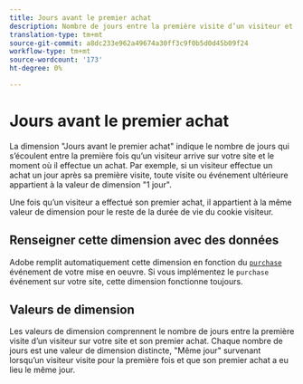```yaml
---
title: Jours avant le premier achat
description: Nombre de jours entre la première visite d’un visiteur et son premier achat.
translation-type: tm+mt
source-git-commit: a8dc233e962a49674a30ff3c9f0b5d0d45b09f24
workflow-type: tm+mt
source-wordcount: '173'
ht-degree: 0%

---
```



# Jours avant le premier achat

La dimension &quot;Jours avant le premier achat&quot; indique le nombre de jours qui s’écoulent entre la première fois qu’un visiteur arrive sur votre site et le moment où il effectue un achat. Par exemple, si un visiteur effectue un achat un jour après sa première visite, toute visite ou événement ultérieure appartient à la valeur de dimension &quot;1 jour&quot;.

Une fois qu’un visiteur a effectué son premier achat, il appartient à la même valeur de dimension pour le reste de la durée de vie du cookie visiteur.

## Renseigner cette dimension avec des données

Adobe remplit automatiquement cette dimension en fonction du [`purchase`](/help/implement/vars/page-vars/events/event-purchase.md) événement de votre mise en oeuvre. Si vous implémentez le `purchase` événement sur votre site, cette dimension fonctionne toujours.

## Valeurs de dimension

Les valeurs de dimension comprennent le nombre de jours entre la première visite d’un visiteur sur votre site et son premier achat. Chaque nombre de jours est une valeur de dimension distincte, &quot;Même jour&quot; survenant lorsqu’un visiteur visite pour la première fois et que son premier achat a eu lieu le même jour.
